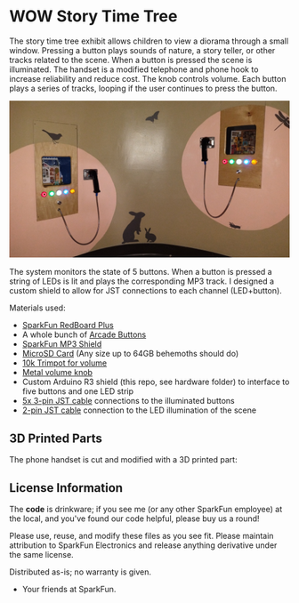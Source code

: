 WOW Story Time Tree
==============

The story time tree exhibit allows children to view a diorama through a small window. Pressing a button plays sounds of nature, a story teller, or other tracks related to the scene. When a button is pressed the scene is illuminated. The handset is a modified telephone and phone hook to increase reliability and reduce cost. The knob controls volume. Each button plays a series of tracks, looping if the user continues to press the button.

![The story time scenes lit up](https://raw.githubusercontent.com/nseidle/WOW_Diorama_Audio_Controller/main/Story_Time_Tree_Exhibit.png)

The system monitors the state of 5 buttons. When a button is pressed a string of LEDs is lit and plays the corresponding MP3 track. I designed a custom shield to allow for JST connections to each channel (LED+button). 

Materials used:

* [SparkFun RedBoard Plus](https://www.sparkfun.com/sparkfun-redboard-plus.html)
* A whole bunch of [Arcade Buttons](https://www.sparkfun.com/products/9336)
* [SparkFun MP3 Shield](https://www.sparkfun.com/products/12660)
* [MicroSD Card](https://www.sparkfun.com/products/11609) (Any size up to 64GB behemoths should do)
* [10k Trimpot for volume](https://www.sparkfun.com/products/9806)
* [Metal volume knob](https://www.sparkfun.com/silver-metal-knob-14x24mm.html)
* Custom Arduino R3 shield (this repo, see hardware folder) to interface to five buttons and one LED strip
* [5x 3-pin JST cable](https://www.sparkfun.com/jst-to-breadboard-jumper-3-pin.html) connections to the illuminated buttons
* [2-pin JST cable](https://www.sparkfun.com/jst-jumper-2-wire-assembly.html) connection to the LED illumination of the scene

3D Printed Parts
-------------------
The phone handset is cut and modified with a 3D printed part:

<script src="https://embed.github.com/view/3d/nseidle/WOW_Diorama_Audio_Controller/main/Models/WOWPhoneAttachment.stl"></script>

License Information
-------------------
The **code** is drinkware; if you see me (or any other SparkFun employee) at the local, and you've found our code helpful, please buy us a round!

Please use, reuse, and modify these files as you see fit. Please maintain attribution to SparkFun Electronics and release anything derivative under the same license.

Distributed as-is; no warranty is given.

- Your friends at SparkFun.
